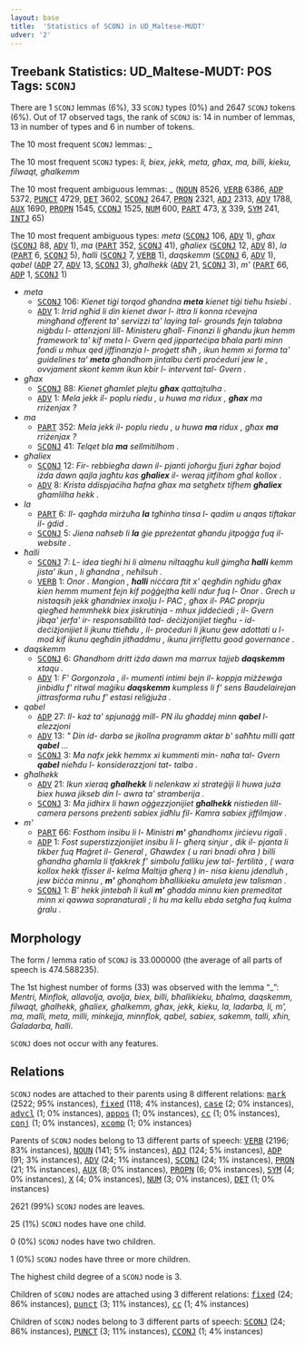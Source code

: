 ```yaml
---
layout: base
title:  'Statistics of SCONJ in UD_Maltese-MUDT'
udver: '2'
---
```


## Treebank Statistics: UD_Maltese-MUDT: POS Tags: `SCONJ`

There are 1 `SCONJ` lemmas (6%), 33 `SCONJ` types (0%) and 2647 `SCONJ` tokens (6%).
Out of 17 observed tags, the rank of `SCONJ` is: 14 in number of lemmas, 13 in number of types and 6 in number of tokens.

The 10 most frequent `SCONJ` lemmas: <em>_</em>

The 10 most frequent `SCONJ` types:  <em>li, biex, jekk, meta, għax, ma, billi, kieku, filwaqt, għalkemm</em>

The 10 most frequent ambiguous lemmas: <em>_</em> (<tt><a href="mt_mudt-pos-NOUN.html">NOUN</a></tt> 8526, <tt><a href="mt_mudt-pos-VERB.html">VERB</a></tt> 6386, <tt><a href="mt_mudt-pos-ADP.html">ADP</a></tt> 5372, <tt><a href="mt_mudt-pos-PUNCT.html">PUNCT</a></tt> 4729, <tt><a href="mt_mudt-pos-DET.html">DET</a></tt> 3602, <tt><a href="mt_mudt-pos-SCONJ.html">SCONJ</a></tt> 2647, <tt><a href="mt_mudt-pos-PRON.html">PRON</a></tt> 2321, <tt><a href="mt_mudt-pos-ADJ.html">ADJ</a></tt> 2313, <tt><a href="mt_mudt-pos-ADV.html">ADV</a></tt> 1788, <tt><a href="mt_mudt-pos-AUX.html">AUX</a></tt> 1690, <tt><a href="mt_mudt-pos-PROPN.html">PROPN</a></tt> 1545, <tt><a href="mt_mudt-pos-CCONJ.html">CCONJ</a></tt> 1525, <tt><a href="mt_mudt-pos-NUM.html">NUM</a></tt> 600, <tt><a href="mt_mudt-pos-PART.html">PART</a></tt> 473, <tt><a href="mt_mudt-pos-X.html">X</a></tt> 339, <tt><a href="mt_mudt-pos-SYM.html">SYM</a></tt> 241, <tt><a href="mt_mudt-pos-INTJ.html">INTJ</a></tt> 65)

The 10 most frequent ambiguous types:  <em>meta</em> (<tt><a href="mt_mudt-pos-SCONJ.html">SCONJ</a></tt> 106, <tt><a href="mt_mudt-pos-ADV.html">ADV</a></tt> 1), <em>għax</em> (<tt><a href="mt_mudt-pos-SCONJ.html">SCONJ</a></tt> 88, <tt><a href="mt_mudt-pos-ADV.html">ADV</a></tt> 1), <em>ma</em> (<tt><a href="mt_mudt-pos-PART.html">PART</a></tt> 352, <tt><a href="mt_mudt-pos-SCONJ.html">SCONJ</a></tt> 41), <em>għaliex</em> (<tt><a href="mt_mudt-pos-SCONJ.html">SCONJ</a></tt> 12, <tt><a href="mt_mudt-pos-ADV.html">ADV</a></tt> 8), <em>la</em> (<tt><a href="mt_mudt-pos-PART.html">PART</a></tt> 6, <tt><a href="mt_mudt-pos-SCONJ.html">SCONJ</a></tt> 5), <em>ħalli</em> (<tt><a href="mt_mudt-pos-SCONJ.html">SCONJ</a></tt> 7, <tt><a href="mt_mudt-pos-VERB.html">VERB</a></tt> 1), <em>daqskemm</em> (<tt><a href="mt_mudt-pos-SCONJ.html">SCONJ</a></tt> 6, <tt><a href="mt_mudt-pos-ADV.html">ADV</a></tt> 1), <em>qabel</em> (<tt><a href="mt_mudt-pos-ADP.html">ADP</a></tt> 27, <tt><a href="mt_mudt-pos-ADV.html">ADV</a></tt> 13, <tt><a href="mt_mudt-pos-SCONJ.html">SCONJ</a></tt> 3), <em>għalhekk</em> (<tt><a href="mt_mudt-pos-ADV.html">ADV</a></tt> 21, <tt><a href="mt_mudt-pos-SCONJ.html">SCONJ</a></tt> 3), <em>m'</em> (<tt><a href="mt_mudt-pos-PART.html">PART</a></tt> 66, <tt><a href="mt_mudt-pos-ADP.html">ADP</a></tt> 1, <tt><a href="mt_mudt-pos-SCONJ.html">SCONJ</a></tt> 1)


* <em>meta</em>
  * <tt><a href="mt_mudt-pos-SCONJ.html">SCONJ</a></tt> 106: <em>Kienet tiġi torqod għandna <b>meta</b> kienet tiġi tieħu ħsiebi .</em>
  * <tt><a href="mt_mudt-pos-ADV.html">ADV</a></tt> 1: <em>Irrid ngħid li din kienet dwar l- ittra li konna rċevejna mingħand offerent ta' servizzi ta' laying tal- grounds fejn talabna niġbdu l- attenzjoni lill- Ministeru għall- Finanzi li għandu jkun hemm framework ta' kif meta l- Gvern qed jipparteċipa bħala parti minn fondi u mhux qed jiffinanzja l- proġett sħiħ , ikun hemm xi forma ta' guidelines ta' <b>meta</b> għandhom jintalbu ċerti proċeduri jew le , ovvjament skont kemm ikun kbir l- intervent tal- Gvern .</em>
* <em>għax</em>
  * <tt><a href="mt_mudt-pos-SCONJ.html">SCONJ</a></tt> 88: <em>Kienet għamlet plejtu <b>għax</b> qattajtulha .</em>
  * <tt><a href="mt_mudt-pos-ADV.html">ADV</a></tt> 1: <em>Mela jekk il- poplu riedu , u huwa ma ridux , <b>għax</b> ma rriżenjax ?</em>
* <em>ma</em>
  * <tt><a href="mt_mudt-pos-PART.html">PART</a></tt> 352: <em>Mela jekk il- poplu riedu , u huwa <b>ma</b> ridux , għax <b>ma</b> rriżenjax ?</em>
  * <tt><a href="mt_mudt-pos-SCONJ.html">SCONJ</a></tt> 41: <em>Telqet bla <b>ma</b> sellmitilhom .</em>
* <em>għaliex</em>
  * <tt><a href="mt_mudt-pos-SCONJ.html">SCONJ</a></tt> 12: <em>Fir- rebbiegħa dawn il- pjanti joħorġu fjuri żgħar bojod iżda dawn qajla jagħtu kas <b>għaliex</b> il- weraq jitfihom għal kollox .</em>
  * <tt><a href="mt_mudt-pos-ADV.html">ADV</a></tt> 8: <em>Krista ddispjaċiha ħafna għax ma setgħetx tifhem <b>għaliex</b> għamlilha hekk .</em>
* <em>la</em>
  * <tt><a href="mt_mudt-pos-PART.html">PART</a></tt> 6: <em>Il- qagħda mirżuħa <b>la</b> tgħinha tinsa l- qadim u anqas tiftakar il- ġdid .</em>
  * <tt><a href="mt_mudt-pos-SCONJ.html">SCONJ</a></tt> 5: <em>Jiena naħseb li <b>la</b> ġie ppreżentat għandu jitpoġġa fuq il- website .</em>
* <em>ħalli</em>
  * <tt><a href="mt_mudt-pos-SCONJ.html">SCONJ</a></tt> 7: <em>L- idea tiegħi hi li almenu niltaqgħu kull ġimgħa <b>ħalli</b> kemm jista' ikun , li għandna , neħilsuh .</em>
  * <tt><a href="mt_mudt-pos-VERB.html">VERB</a></tt> 1: <em>Onor . Mangion , <b>ħalli</b> niċċara ftit x' qegħdin ngħidu għax kien hemm mument fejn kif poġġejtha kelli ndur fuq l- Onor . Grech u nistaqsih jekk għandniex inxolju l- PAC , għax il- PAC proprju qiegħed hemmhekk biex jiskrutinja - mhux jiddeċiedi ; il- Gvern jibqa' jerfa' ir- responsabilità tad- deċiżjonijiet tiegħu - id- deċiżjonijiet li jkunu ttieħdu , il- proċeduri li jkunu ġew adottati u l- mod kif ikunu qegħdin jitħaddmu , ikunu jirriflettu good governance .</em>
* <em>daqskemm</em>
  * <tt><a href="mt_mudt-pos-SCONJ.html">SCONJ</a></tt> 6: <em>Għandhom dritt iżda dawn ma marrux tajjeb <b>daqskemm</b> xtaqu .</em>
  * <tt><a href="mt_mudt-pos-ADV.html">ADV</a></tt> 1: <em>F' Gorgonzola , il- mumenti intimi bejn il- koppja miżżewġa jinbidlu f' ritwal maġiku <b>daqskemm</b> kumpless li f' sens Baudelairejan jittrasforma ruħu f' estasi reliġjuża .</em>
* <em>qabel</em>
  * <tt><a href="mt_mudt-pos-ADP.html">ADP</a></tt> 27: <em>Il- każ ta' spjunaġġ mill- PN ilu għaddej minn <b>qabel</b> l- elezzjoni</em>
  * <tt><a href="mt_mudt-pos-ADV.html">ADV</a></tt> 13: <em>" Din id- darba se jkollna programm aktar b' saħħtu milli qatt <b>qabel</b> …</em>
  * <tt><a href="mt_mudt-pos-SCONJ.html">SCONJ</a></tt> 3: <em>Ma nafx jekk hemmx xi kummenti min- naħa tal- Gvern <b>qabel</b> nieħdu l- konsiderazzjoni tat- talba .</em>
* <em>għalhekk</em>
  * <tt><a href="mt_mudt-pos-ADV.html">ADV</a></tt> 21: <em>Ikun xieraq <b>għalhekk</b> li nelenkaw xi strateġiji li huwa juża biex huwa jikseb din l- awra ta' stramberija .</em>
  * <tt><a href="mt_mudt-pos-SCONJ.html">SCONJ</a></tt> 3: <em>Ma jidhirx li hawn oġġezzjonijiet <b>għalhekk</b> nistieden lill- camera persons preżenti sabiex jidħlu fil- Kamra sabiex jiffilmjaw .</em>
* <em>m'</em>
  * <tt><a href="mt_mudt-pos-PART.html">PART</a></tt> 66: <em>Fosthom insibu li l- Ministri <b>m'</b> għandhomx jirċievu rigali .</em>
  * <tt><a href="mt_mudt-pos-ADP.html">ADP</a></tt> 1: <em>Fost superstizzjonijiet insibu li l- għerq sinjur , dik il- pjanta li tikber fuq Ħaġret il- General , Għawdex ( u rari bnadi oħra ) billi għandha għamla li tfakkrek f' simbolu falliku jew tal- fertilità , ( wara kollox hekk tfisser il- kelma Maltija għerq ) in- nisa kienu jdendluh , jew biċċa minnu , <b>m'</b> għonqhom bħallikieku amuleta jew talisman .</em>
  * <tt><a href="mt_mudt-pos-SCONJ.html">SCONJ</a></tt> 1: <em>B' hekk jintebaħ li kull <b>m'</b> għadda minnu kien premeditat minn xi qawwa sopranaturali ; li hu ma kellu ebda setgħa fuq kulma ġralu .</em>

## Morphology

The form / lemma ratio of `SCONJ` is 33.000000 (the average of all parts of speech is 474.588235).

The 1st highest number of forms (33) was observed with the lemma “_”: <em>Mentri, Minflok, allavolja, avolja, biex, billi, bħallikieku, bħalma, daqskemm, filwaqt, għalhekk, għaliex, għalkemm, għax, jekk, kieku, la, ladarba, li, m', ma, malli, meta, milli, minkejja, minnflok, qabel, sabiex, sakemm, talli, xħin, Ġaladarba, ħalli</em>.

`SCONJ` does not occur with any features.


## Relations

`SCONJ` nodes are attached to their parents using 8 different relations: <tt><a href="mt_mudt-dep-mark.html">mark</a></tt> (2522; 95% instances), <tt><a href="mt_mudt-dep-fixed.html">fixed</a></tt> (118; 4% instances), <tt><a href="mt_mudt-dep-case.html">case</a></tt> (2; 0% instances), <tt><a href="mt_mudt-dep-advcl.html">advcl</a></tt> (1; 0% instances), <tt><a href="mt_mudt-dep-appos.html">appos</a></tt> (1; 0% instances), <tt><a href="mt_mudt-dep-cc.html">cc</a></tt> (1; 0% instances), <tt><a href="mt_mudt-dep-conj.html">conj</a></tt> (1; 0% instances), <tt><a href="mt_mudt-dep-xcomp.html">xcomp</a></tt> (1; 0% instances)

Parents of `SCONJ` nodes belong to 13 different parts of speech: <tt><a href="mt_mudt-pos-VERB.html">VERB</a></tt> (2196; 83% instances), <tt><a href="mt_mudt-pos-NOUN.html">NOUN</a></tt> (141; 5% instances), <tt><a href="mt_mudt-pos-ADJ.html">ADJ</a></tt> (124; 5% instances), <tt><a href="mt_mudt-pos-ADP.html">ADP</a></tt> (91; 3% instances), <tt><a href="mt_mudt-pos-ADV.html">ADV</a></tt> (24; 1% instances), <tt><a href="mt_mudt-pos-SCONJ.html">SCONJ</a></tt> (24; 1% instances), <tt><a href="mt_mudt-pos-PRON.html">PRON</a></tt> (21; 1% instances), <tt><a href="mt_mudt-pos-AUX.html">AUX</a></tt> (8; 0% instances), <tt><a href="mt_mudt-pos-PROPN.html">PROPN</a></tt> (6; 0% instances), <tt><a href="mt_mudt-pos-SYM.html">SYM</a></tt> (4; 0% instances), <tt><a href="mt_mudt-pos-X.html">X</a></tt> (4; 0% instances), <tt><a href="mt_mudt-pos-NUM.html">NUM</a></tt> (3; 0% instances), <tt><a href="mt_mudt-pos-DET.html">DET</a></tt> (1; 0% instances)

2621 (99%) `SCONJ` nodes are leaves.

25 (1%) `SCONJ` nodes have one child.

0 (0%) `SCONJ` nodes have two children.

1 (0%) `SCONJ` nodes have three or more children.

The highest child degree of a `SCONJ` node is 3.

Children of `SCONJ` nodes are attached using 3 different relations: <tt><a href="mt_mudt-dep-fixed.html">fixed</a></tt> (24; 86% instances), <tt><a href="mt_mudt-dep-punct.html">punct</a></tt> (3; 11% instances), <tt><a href="mt_mudt-dep-cc.html">cc</a></tt> (1; 4% instances)

Children of `SCONJ` nodes belong to 3 different parts of speech: <tt><a href="mt_mudt-pos-SCONJ.html">SCONJ</a></tt> (24; 86% instances), <tt><a href="mt_mudt-pos-PUNCT.html">PUNCT</a></tt> (3; 11% instances), <tt><a href="mt_mudt-pos-CCONJ.html">CCONJ</a></tt> (1; 4% instances)

